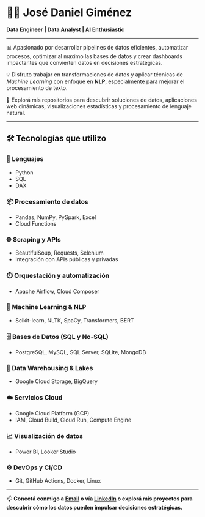 # 👨‍💻 José Daniel Giménez  
**Data Engineer | Data Analyst | AI Enthusiastic**

---

📊 Apasionado por desarrollar pipelines de datos eficientes, automatizar procesos, optimizar al máximo las bases de datos y crear dashboards impactantes que convierten datos en decisiones estratégicas.

💡 Disfruto trabajar en transformaciones de datos y aplicar técnicas de *Machine Learning* con enfoque en **NLP**, especialmente para mejorar el procesamiento de texto.

🚀 Explorá mis repositorios para descubrir soluciones de datos, aplicaciones web dinámicas, visualizaciones estadísticas y procesamiento de lenguaje natural.

---

## 🛠️ Tecnologías que utilizo

### 🧠 Lenguajes
- Python
- SQL
- DAX

### 📦 Procesamiento de datos
- Pandas, NumPy, PySpark, Excel
- Cloud Functions

### 🌐 Scraping y APIs
- BeautifulSoup, Requests, Selenium
- Integración con APIs públicas y privadas

### ⏱️ Orquestación y automatización
- Apache Airflow, Cloud Composer

### 🤖 Machine Learning & NLP
- Scikit-learn, NLTK, SpaCy, Transformers, BERT

### 🗄️ Bases de Datos (SQL y No-SQL)
- PostgreSQL, MySQL, SQL Server, SQLite, MongoDB

### 🧊 Data Warehousing & Lakes
- Google Cloud Storage, BigQuery

### ☁️ Servicios Cloud
- Google Cloud Platform (GCP)
- IAM, Cloud Build, Cloud Run, Compute Engine

### 📈 Visualización de datos
- Power BI, Looker Studio

### ⚙️ DevOps y CI/CD
- Git, GitHub Actions, Docker, Linux

---

📫 **Conectá conmigo a [Email](mailto:gjosedaniel2@gmail.com) o vía [LinkedIn](https://www.linkedin.com/in/jos%C3%A9-daniel-gim%C3%A9nez-0863242b3/) o explorá mis proyectos para descubrir cómo los datos pueden impulsar decisiones estratégicas.**

